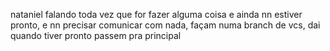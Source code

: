 nataniel falando
toda vez que for fazer alguma coisa e ainda nn estiver pronto, e nn precisar comunicar com nada, façam numa branch de vcs, dai quando tiver pronto passem pra principal
